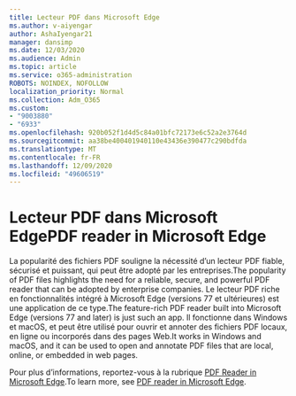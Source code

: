 ```yaml
---
title: Lecteur PDF dans Microsoft Edge
ms.author: v-aiyengar
author: AshaIyengar21
manager: dansimp
ms.date: 12/03/2020
ms.audience: Admin
ms.topic: article
ms.service: o365-administration
ROBOTS: NOINDEX, NOFOLLOW
localization_priority: Normal
ms.collection: Adm_O365
ms.custom:
- "9003880"
- "6933"
ms.openlocfilehash: 920b052f1d4d5c84a01bfc72173e6c52a2e3764d
ms.sourcegitcommit: aa38be400401940110e43436e390477c290bdfda
ms.translationtype: MT
ms.contentlocale: fr-FR
ms.lasthandoff: 12/09/2020
ms.locfileid: "49606519"
---
```

# <a name="pdf-reader-in-microsoft-edge"></a><span data-ttu-id="233d6-102">Lecteur PDF dans Microsoft Edge</span><span class="sxs-lookup"><span data-stu-id="233d6-102">PDF reader in Microsoft Edge</span></span>

<span data-ttu-id="233d6-103">La popularité des fichiers PDF souligne la nécessité d’un lecteur PDF fiable, sécurisé et puissant, qui peut être adopté par les entreprises.</span><span class="sxs-lookup"><span data-stu-id="233d6-103">The popularity of PDF files highlights the need for a reliable, secure, and powerful PDF reader that can be adopted by enterprise companies.</span></span> <span data-ttu-id="233d6-104">Le lecteur PDF riche en fonctionnalités intégré à Microsoft Edge (versions 77 et ultérieures) est une application de ce type.</span><span class="sxs-lookup"><span data-stu-id="233d6-104">The feature-rich PDF reader built into Microsoft Edge (versions 77 and later) is just such an app.</span></span> <span data-ttu-id="233d6-105">Il fonctionne dans Windows et macOS, et peut être utilisé pour ouvrir et annoter des fichiers PDF locaux, en ligne ou incorporés dans des pages Web.</span><span class="sxs-lookup"><span data-stu-id="233d6-105">It works in Windows and macOS, and it can be used to open and annotate PDF files that are local, online, or embedded in web pages.</span></span>

<span data-ttu-id="233d6-106">Pour plus d’informations, reportez-vous à la rubrique [PDF Reader in Microsoft Edge](https://go.microsoft.com/fwlink/?linkid=2140005).</span><span class="sxs-lookup"><span data-stu-id="233d6-106">To learn more, see [PDF reader in Microsoft Edge](https://go.microsoft.com/fwlink/?linkid=2140005).</span></span>
